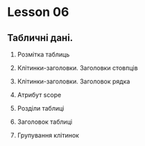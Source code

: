# Lesson 06

## Табличні дані.

1. Розмітка таблиць

2. Клітинки-заголовки. Заголовки стовпців

3. Клітинки-заголовки. Заголовок рядка

4. Атрибут scope

5. Розділи таблиці

6. Заголовок таблиці

7. Групування клітинок
